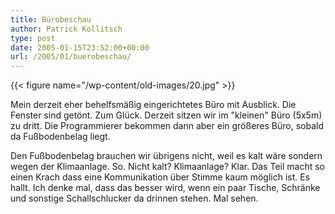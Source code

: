 ```yaml
---
title: Bürobeschau
author: Patrick Kollitsch
type: post
date: 2005-01-15T23:52:00+00:00
url: /2005/01/buerobeschau/
---
```


{{< figure name="/wp-content/old-images/20.jpg" >}}

Mein derzeit eher behelfsmäßig eingerichtetes Büro mit Ausblick. Die Fenster sind getönt. Zum Glück. Derzeit sitzen wir im "kleinen" Büro (5x5m) zu dritt. Die Programmierer bekommen dann aber ein größeres Büro, sobald da Fußbodenbelag liegt. 

Den Fußbodenbelag brauchen wir übrigens nicht, weil es kalt wäre sondern wegen der Klimaanlage. So. Nicht kalt? Klimaanlage? Klar. Das Teil macht so einen Krach dass eine Kommunikation über Stimme kaum möglich ist. Es hallt. Ich denke mal, dass das besser wird, wenn ein paar Tische, Schränke und sonstige Schallschlucker da drinnen stehen. Mal sehen.
